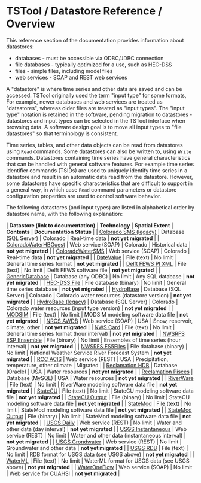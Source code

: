 # TSTool / Datastore Reference / Overview #

This reference section of the documentation provides information about datastores:

* databases - must be accessible via ODBC/JDBC connection
* file databases - typically optimized for a use, such as HEC-DSS
* files - simple files, including model files
* web services - SOAP and REST web services

A "datastore" is where time series and other data are saved and can be accessed.
TSTool originally used the term "input type" for some formats,
For example, newer databases and web services are treated as "datastores",
whereas older files are treated as "input types".
The "input type" notation is retained in the software,
pending migration to datastores - datastores and input types
can be selected in the TSTool interface when browsing data.
A software design goal is to move all input types to "file datastores" so that terminology is consistent.

Time series, tables, and other data objects can be read from datastores using `Read` commands.
Some datastores can also be written to, using `Write` commands.
Datastores containing time series have general characteristics that can be handled with general software features.
For example time series identifier commands (TSIDs) are used to uniquely identify time series in
a datastore and result in an automatic data read from the datastore.
However, some datastores have specific characteristics that are difficult to support in a general way,
in which case `Read` command parameters or datastore configuration properties are used to control software behavior.

The following datastores (and input types) are listed in alphabetical order by datastore name, with the following explanation:

| **Datastore (link to documentation)**                             | **Technology**         | **Spatial Extent** | **Contents**                                   | **Documentation Status** |
| [Colorado SMS (legacy)](ColoradoSMSDatabase/ColoradoSMSDatabase)  | Database (SQL Server)  | Colorado           | Real-time data                                 | **not yet migrated**     |
| [ColoradoWaterHBGuest](ColoradoWaterHBGuest/ColoradoWaterHBGuest) | Web service (SOAP)     | Colorado           | Historical data                                | **not yet migrated**     |
| [ColoradoWaterSMS](ColoradoWaterSMS/ColoradoWaterSMS)             | Web service (SOAP)     | Colorado           | Real-time data                                 | **not yet migrated**     |
| [DateValue](DateValue/DateValue)                                  | File (text)            | No limit           | General time series format                     | **not yet migrated**     |
| [Delft FEWS PI XML](DelftFewsPiXML/DelftFewsPiXml)                | File (text)            | No limit           | Delft FEWS software file                       | **not yet migrated**     |
| [GenericDatabase](GenericDatabase/GenericDatabase)                | Database (any ODBC)    | No limit           | Any SQL database                               | **not yet migrated**     |
| [HEC-DSS File](HECDSS/HECDSS)                                     | File database (binary) | No limit           | General time series database                   | **not yet migrated**     |
| [HydroBase](HydroBase/HydroBase)                                  | Database (SQL Server)  | Colorado           | Colorado water resources (datastore version)   | **not yet migrated**     |
| [HydroBase (legacy)](HydroBase/HydroBase-legacy)                  | Database (SQL Server)  | Colorado           | Colorado water resources (input type version)  | **not yet migrated**     |
| [MODSIM](MODSIM/MODSIM)                                           | File (text)            | No limit           | MODSIM modeling software data file             | **not yet migrated**     |
| [NRCS AWDB](NrcsAwdb/NrcsAwdb)                                    | Web service (SOAP)     | USA                | Snow, reservoir, climate, other                | **not yet migrated**     |
| [NWS Card](NwsCard/NwsCard)                                       | File (text)            | No limit           | General time series format (hour interval)     | **not yet migrated**     |
| [NWSRFS ESP Ensemble](NwsrfsEspEnsemble/NwsrfsEspEnsemble)        | File (binary)          | No limit           | Ensembles of time series (hour interval)       | **not yet migrated**     |
| [NWSRFS FS5Files](NwsrfsFs5files/NwsrfsFs5files)                  | File database (binary) | No limit           | National Weather Service River Forecast System | **not yet migrated**     |
| [RCC ACIS](RCC-ACIS/RCC-ACIS)                                     | Web service (REST)     | USA                | Precipitation, temperature, other climate      | Migrated                 |
| [Reclamation HDB](ReclamationHdb/ReclamationHdb)                  | Database (Oracle)      | USA                | Water resources                                | **not yet migrated**     |
| [Reclamation Pisces](ReclamationPisces/ReclamationPisces)         | Database (MySQL)       | USA                | Water resources                                | **not yet migrated**     |
| [RiverWare](RiverWare/RiverWare)                                  | File (text)            | No limit           | RiverWare modeling software data file          | **not yet migrated**     |
| [StateCU](StateCU/StateCU)                                        | File (text)            | No limit           | StateCU modeling software data file            | **not yet migrated**     |
| [StateCU Output](StateCUB/StateCUB)                               | File (binary)          | No limit           | StateCU modeling software data file            | **not yet migrated**     |
| [StateMod](StateMod/StateMod)                                     | File (text)            | No limit           | StateMod modeling software data file           | **not yet migrated**     |
| [StateMod Output](StateModB/StateModB)                            | File (binary)          | No limit           | StateMod modeling software data file           | **not yet migrated**     |
| [USGS Daily](UsgsDaily/UsgsDaily)                                 | Web service (REST)     | No limit           | Water and other data (day interval)            | **not yet migrated**     |
| [USGS Instantaneous](UsgsInstantaneous/UsgsInstantaneous)         | Web service (REST)     | No limit           | Water and other data (instantaneous interval)  | **not yet migrated**     |
| [USGS Grondwater](UsgsGroundwater/UsgsGroundwater)                | Web service (REST)     | No limit           | Groundwater and other data                     | **not yet migrated**     |
| [USGS RDB](UsgsRdb/UsgsRdb)                                       | File (text)            | No limit           | RDB format for USGS data (see USGS above)      | **not yet migrated**     |
| [WaterML](WaterML/WaterML)                                        | File (text)            | No limit           | WaterML format for USGS data (see USGS above)  | **not yet migrated**     |
| [WaterOneFlow](WaterOneFlow/WaterOneFlow)                         | Web service (SOAP)     | No limit           | Web service for CUAHSI                         | **not yet migrated**     |
